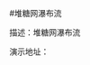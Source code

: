  #堆糖网瀑布流
	
描述：堆糖网瀑布流

演示地址：[<i class="icon-external-link icon-2x" style="font-size: 16px;"></i>](https://haochn.github.io/demo/duitang-Waterfall/index.html)
